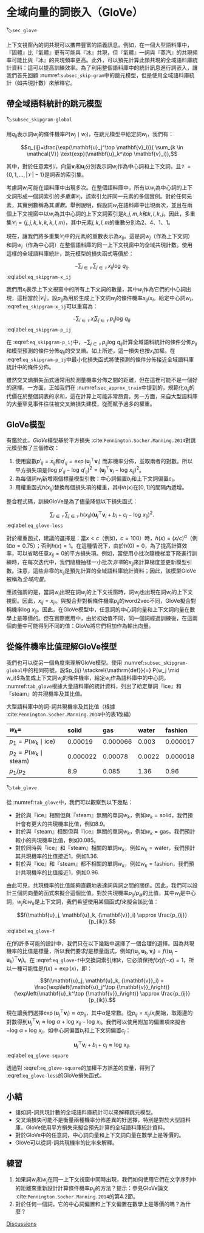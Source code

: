 # 全域向量的詞嵌入（GloVe）
:label:`sec_glove`

上下文視窗內的詞共現可以攜帶豐富的語義訊息。例如，在一個大型語料庫中，『固體』比『氣體』更有可能與『冰』共現，但『氣體』一詞與『蒸汽』的共現頻率可能比與『冰』的共現頻率更高。此外，可以預先計算此類共現的全域語料庫統計資料：這可以提高訓練效率。為了利用整個語料庫中的統計訊息進行詞嵌入，讓我們首先回顧 :numref:`subsec_skip-gram`中的跳元模型，但是使用全域語料庫統計（如共現計數）來解釋它。

## 帶全域語料統計的跳元模型
:label:`subsec_skipgram-global`

用$q_{ij}$表示詞$w_j$的條件機率$P(w_j\mid w_i)$，在跳元模型中給定詞$w_i$，我們有：

$$q_{ij}=\frac{\exp(\mathbf{u}_j^\top \mathbf{v}_i)}{ \sum_{k \in \mathcal{V}} \text{exp}(\mathbf{u}_k^\top \mathbf{v}_i)},$$

其中，對於任意索引$i$，向量$\mathbf{v}_i$和$\mathbf{u}_i$分別表示詞$w_i$作為中心詞和上下文詞，且$\mathcal{V} = \{0, 1, \ldots, |\mathcal{V}|-1\}$是詞表的索引集。

考慮詞$w_i$可能在語料庫中出現多次。在整個語料庫中，所有以$w_i$為中心詞的上下文詞形成一個詞索引的*多重集*$\mathcal{C}_i$，該索引允許同一元素的多個實例。對於任何元素，其實例數稱為其*重數*。舉例說明，假設詞$w_i$在語料庫中出現兩次，並且在兩個上下文視窗中以$w_i$為其中心詞的上下文詞索引是$k, j, m, k$和$k, l, k, j$。因此，多重集$\mathcal{C}_i = \{j, j, k, k, k, k, l, m\}$，其中元素$j, k, l, m$的重數分別為2、4、1、1。

現在，讓我們將多重集$\mathcal{C}_i$中的元素$j$的重數表示為$x_{ij}$。這是詞$w_j$（作為上下文詞）和詞$w_i$（作為中心詞）在整個語料庫的同一上下文視窗中的全域共現計數。使用這樣的全域語料庫統計，跳元模型的損失函式等價於：

$$-\sum_{i\in\mathcal{V}}\sum_{j\in\mathcal{V}} x_{ij} \log\,q_{ij}.$$
:eqlabel:`eq_skipgram-x_ij`

我們用$x_i$表示上下文視窗中的所有上下文詞的數量，其中$w_i$作為它們的中心詞出現，這相當於$|\mathcal{C}_i|$。設$p_{ij}$為用於生成上下文詞$w_j$的條件機率$x_{ij}/x_i$。給定中心詞$w_i$， :eqref:`eq_skipgram-x_ij`可以重寫為：

$$-\sum_{i\in\mathcal{V}} x_i \sum_{j\in\mathcal{V}} p_{ij} \log\,q_{ij}.$$
:eqlabel:`eq_skipgram-p_ij`

在 :eqref:`eq_skipgram-p_ij`中，$-\sum_{j\in\mathcal{V}} p_{ij} \log\,q_{ij}$計算全域語料統計的條件分佈$p_{ij}$和模型預測的條件分佈$q_{ij}$的交叉熵。如上所述，這一損失也按$x_i$加權。在 :eqref:`eq_skipgram-p_ij`中最小化損失函式將使預測的條件分佈接近全域語料庫統計中的條件分佈。

雖然交叉熵損失函式通常用於測量機率分佈之間的距離，但在這裡可能不是一個好的選擇。一方面，正如我們在 :numref:`sec_approx_train`中提到的，規範化$q_{ij}$的代價在於整個詞表的求和，這在計算上可能非常昂貴。另一方面，來自大型語料庫的大量罕見事件往往被交叉熵損失建模，從而賦予過多的權重。

## GloVe模型

有鑑於此，*GloVe*模型基於平方損失 :cite:`Pennington.Socher.Manning.2014`對跳元模型做了三個修改：

1. 使用變數$p'_{ij}=x_{ij}$和$q'_{ij}=\exp(\mathbf{u}_j^\top \mathbf{v}_i)$
而非機率分佈，並取兩者的對數。所以平方損失項是$\left(\log\,p'_{ij} - \log\,q'_{ij}\right)^2 = \left(\mathbf{u}_j^\top \mathbf{v}_i - \log\,x_{ij}\right)^2$。
2. 為每個詞$w_i$新增兩個標量模型引數：中心詞偏置$b_i$和上下文詞偏置$c_i$。
3. 用權重函式$h(x_{ij})$替換每個損失項的權重，其中$h(x)$在$[0, 1]$的間隔內遞增。

整合程式碼，訓練GloVe是為了儘量降低以下損失函式：

$$\sum_{i\in\mathcal{V}} \sum_{j\in\mathcal{V}} h(x_{ij}) \left(\mathbf{u}_j^\top \mathbf{v}_i + b_i + c_j - \log\,x_{ij}\right)^2.$$
:eqlabel:`eq_glove-loss`

對於權重函式，建議的選擇是：當$x < c$（例如，$c = 100$）時，$h(x) = (x/c) ^\alpha$（例如$\alpha = 0.75$）；否則$h(x) = 1$。在這種情況下，由於$h(0)=0$，為了提高計算效率，可以省略任意$x_{ij}=0$的平方損失項。例如，當使用小批次隨機梯度下降進行訓練時，在每次迭代中，我們隨機抽樣一小批次*非零*的$x_{ij}$來計算梯度並更新模型引數。注意，這些非零的$x_{ij}$是預先計算的全域語料庫統計資料；因此，該模型GloVe被稱為*全域向量*。

應該強調的是，當詞$w_i$出現在詞$w_j$的上下文視窗時，詞$w_j$也出現在詞$w_i$的上下文視窗。因此，$x_{ij}=x_{ji}$。與擬合非對稱條件機率$p_{ij}$的word2vec不同，GloVe擬合對稱機率$\log \, x_{ij}$。因此，在GloVe模型中，任意詞的中心詞向量和上下文詞向量在數學上是等價的。但在實際應用中，由於初始值不同，同一個詞經過訓練後，在這兩個向量中可能得到不同的值：GloVe將它們相加作為輸出向量。

## 從條件機率比值理解GloVe模型

我們也可以從另一個角度來理解GloVe模型。使用 :numref:`subsec_skipgram-global`中的相同符號，設$p_{ij} \stackrel{\mathrm{def}}{=} P(w_j \mid w_i)$為生成上下文詞$w_j$的條件機率，給定$w_i$作為語料庫中的中心詞。 :numref:`tab_glove`根據大量語料庫的統計資料，列出了給定單詞『ice』和『steam』的共現機率及其比值。

大型語料庫中的詞-詞共現機率及其比值（根據 :cite:`Pennington.Socher.Manning.2014`中的表1改編）

|$w_k$=|solid|gas|water|fashion|
|:--|:-|:-|:-|:-|
|$p_1=P(w_k\mid \text{ice})$|0.00019|0.000066|0.003|0.000017|
|$p_2=P(w_k\mid\text{steam})$|0.000022|0.00078|0.0022|0.000018|
|$p_1/p_2$|8.9|0.085|1.36|0.96|
:label:`tab_glove`

從 :numref:`tab_glove`中，我們可以觀察到以下幾點：

* 對於與『ice』相關但與『steam』無關的單詞$w_k$，例如$w_k=\text{solid}$，我們預計會有更大的共現機率比值，例如8.9。
* 對於與『steam』相關但與『ice』無關的單詞$w_k$，例如$w_k=\text{gas}$，我們預計較小的共現機率比值，例如0.085。
* 對於同時與『ice』和『steam』相關的單詞$w_k$，例如$w_k=\text{water}$，我們預計其共現機率的比值接近1，例如1.36.
* 對於與『ice』和『steam』都不相關的單詞$w_k$，例如$w_k=\text{fashion}$，我們預計共現機率的比值接近1，例如0.96.

由此可見，共現機率的比值能夠直觀地表達詞與詞之間的關係。因此，我們可以設計三個詞向量的函式來擬合這個比值。對於共現機率${p_{ij}}/{p_{ik}}$的比值，其中$w_i$是中心詞，$w_j$和$w_k$是上下文詞，我們希望使用某個函式$f$來擬合該比值：

$$f(\mathbf{u}_j, \mathbf{u}_k, {\mathbf{v}}_i) \approx \frac{p_{ij}}{p_{ik}}.$$
:eqlabel:`eq_glove-f`

在$f$的許多可能的設計中，我們只在以下幾點中選擇了一個合理的選擇。因為共現機率的比值是標量，所以我們要求$f$是標量函式，例如$f(\mathbf{u}_j, \mathbf{u}_k, {\mathbf{v}}_i) = f\left((\mathbf{u}_j - \mathbf{u}_k)^\top {\mathbf{v}}_i\right)$。在 :eqref:`eq_glove-f`中交換詞索引$j$和$k$，它必須保持$f(x)f(-x)=1$，所以一種可能性是$f(x)=\exp(x)$，即：

$$f(\mathbf{u}_j, \mathbf{u}_k, {\mathbf{v}}_i) = \frac{\exp\left(\mathbf{u}_j^\top {\mathbf{v}}_i\right)}{\exp\left(\mathbf{u}_k^\top {\mathbf{v}}_i\right)} \approx \frac{p_{ij}}{p_{ik}}.$$

現在讓我們選擇$\exp\left(\mathbf{u}_j^\top {\mathbf{v}}_i\right) \approx \alpha p_{ij}$，其中$\alpha$是常數。從$p_{ij}=x_{ij}/x_i$開始，取兩邊的對數得到$\mathbf{u}_j^\top {\mathbf{v}}_i \approx \log\,\alpha + \log\,x_{ij} - \log\,x_i$。我們可以使用附加的偏置項來擬合$- \log\, \alpha + \log\, x_i$，如中心詞偏置$b_i$和上下文詞偏置$c_j$：

$$\mathbf{u}_j^\top \mathbf{v}_i + b_i + c_j \approx \log\, x_{ij}.$$
:eqlabel:`eq_glove-square`

透過對 :eqref:`eq_glove-square`的加權平方誤差的度量，得到了 :eqref:`eq_glove-loss`的GloVe損失函式。

## 小結

* 諸如詞-詞共現計數的全域語料庫統計可以來解釋跳元模型。
* 交叉熵損失可能不是衡量兩種機率分佈差異的好選擇，特別是對於大型語料庫。GloVe使用平方損失來擬合預先計算的全域語料庫統計資料。
* 對於GloVe中的任意詞，中心詞向量和上下文詞向量在數學上是等價的。
* GloVe可以從詞-詞共現機率的比率來解釋。

## 練習

1. 如果詞$w_i$和$w_j$在同一上下文視窗中同時出現，我們如何使用它們在文字序列中的距離來重新設計計算條件機率$p_{ij}$的方法？提示：參見GloVe論文 :cite:`Pennington.Socher.Manning.2014`的第4.2節。
1. 對於任何一個詞，它的中心詞偏置和上下文偏置在數學上是等價的嗎？為什麼？

[Discussions](https://discuss.d2l.ai/t/5736)
